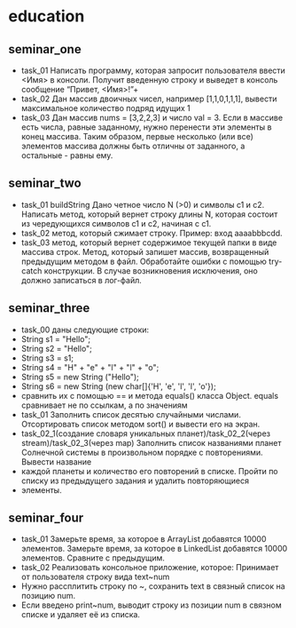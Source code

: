 # education
## seminar_one
* task_01 Написать программу, которая запросит пользователя ввести <Имя> в консоли. Получит введенную строку и выведет в консоль сообщение “Привет, <Имя>!”+
* task_02 Дан массив двоичных чисел, например [1,1,0,1,1,1], вывести максимальное количество подряд идущих 1
* task_03 Дан массив nums = [3,2,2,3] и число val = 3. Если в массиве есть числа, равные заданному, нужно перенести эти элементы в конец массива.
Таким образом, первые несколько (или все) элементов массива должны быть отличны от заданного, а остальные - равны ему.
## seminar_two
* task_01 buildString Дано четное число N (>0) и символы c1 и c2. Написать метод, который вернет строку длины N, которая состоит из чередующихся символов c1 и c2, начиная с c1.
* task_02 метод, который сжимает строку. Пример: вход aaaabbbcdd.
* task_03 метод, который вернет содержимое текущей папки в виде массива строк. Метод, который запишет массив, возвращенный предыдущим методом в файл. Обработайте ошибки с помощью try-catch конструкции. В случае возникновения исключения, оно должно записаться в лог-файл.
## seminar_three
* task_00 даны следующие строки: 
* String s1 = "Hello";
* String s2 = "Hello";
* String s3 = s1;
* String s4 = "H" + "e" + "l" + "l" + "o";
* String s5 = new String ("Hello");
* String s6 = new String (new char[]{'H', 'e', 'l', 'l', 'o'});
* сравнить их с помощью == и метода equals() класса Object. equals сравнивает не по ссылкам, а по значениям
* task_01 Заполнить список десятью случайными числами. Отсортировать список методом sort() и вывести его на экран.
* task_02_1(создание словаря уникальных планет)/task_02_2(через stream)/task_02_3(через map) Заполнить список названиями планет Солнечной системы в произвольном порядке с повторениями. Вывести название
* каждой планеты и количество его повторений в списке. Пройти по списку из предыдущего задания и удалить повторяющиеся
* элементы.
## seminar_four
* task_01 Замерьте время, за которое в ArrayList добавятся 10000 элементов. Замерьте время, за которое в LinkedList добавятся 10000 элементов. Сравните с предыдущим.
* task_02 Реализовать консольное приложение, которое: Принимает от пользователя строку вида text~num
* Нужно рассплитить строку по ~, сохранить text в связный список на позицию num.
* Если введено print~num, выводит строку из позиции num в связном списке и удаляет её из списка.

